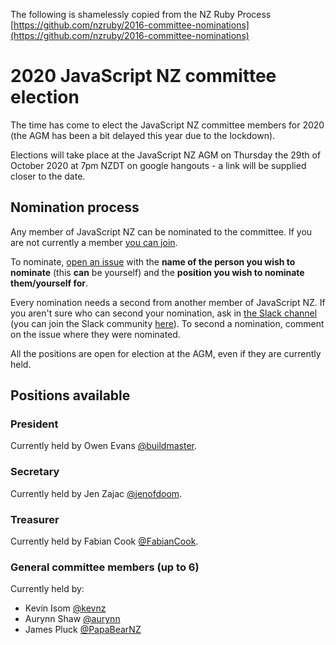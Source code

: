 The following is shamelessly copied from the NZ Ruby Process [https://github.com/nzruby/2016-committee-nominations](https://github.com/nzruby/2016-committee-nominations)

# 2020 JavaScript NZ committee election

The time has come to elect the JavaScript NZ committee members for 2020 (the AGM has been a bit delayed this year due to the lockdown). 

Elections will take place at the JavaScript NZ AGM on Thursday the 29th of October 2020 at 7pm NZDT on google hangouts - a link will be supplied closer to the date.

## Nomination process

Any member of JavaScript NZ can be nominated to the committee. If you are not currently a member [you can join](https://javascript.org.nz/join).

To nominate, [open an issue](https://github.com/JavaScript-NZ/committee-election/issues/new) with the **name of the person you wish to nominate** (this **can** be yourself) and the **position you wish to nominate them/yourself for**. 

Every nomination needs a second from another member of JavaScript NZ. If you aren't sure who can second your nomination, ask in [the Slack channel](https://app.slack.com/client/T09HZENRK/C09HZBW14) (you can join the Slack community [here](https://javascript.org.nz/slack)). To second a nomination, comment on the issue where they were nominated. 

All the positions are open for election at the AGM, even if they are currently held.

## Positions available

### President

Currently held by Owen Evans [@buildmaster](https://github.com/buildmaster).

### Secretary

Currently held by Jen Zajac [@jenofdoom](https://github.com/jenofdoom).

### Treasurer

Currently held by Fabian Cook [@FabianCook](https://github.com/fabiancook).

### General committee members (up to 6)

Currently held by:
  - Kevin Isom [@kevnz](https://github.com/kevnz)
  - Aurynn Shaw  [@aurynn](https://github.com/aurynn)
  - James Pluck [@PapaBearNZ](https://github.com/PapaBearNZ)
 
